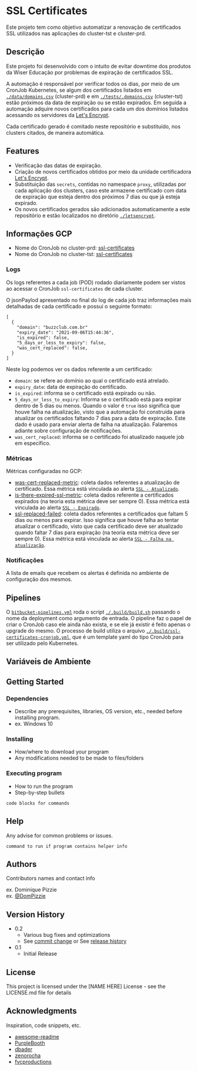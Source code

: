 # SSL Certificates

Este projeto tem como objetivo automatizar a renovação de certificados SSL utilizados nas aplicações do cluster-tst e cluster-prd.

## Descrição

Este projeto foi desenvolvido com o intuito de evitar downtime dos produtos da Wiser Educação por problemas de expiração de certificados SSL.

A automação é responsável por verificar todos os dias, por meio de um CronJob Kubernetes, se algum dos certificados listados em [```./data/domains.csv```](https://bitbucket.org/wisereducacao/ssl-certificates/src/master/data/domains.csv) (cluster-prd) e em [```./tests/.domains.csv```](https://bitbucket.org/wisereducacao/ssl-certificates/src/master/tests/.domains.csv) (cluster-tst) estão próximos da data de expiração ou se estão expirados. Em seguida a automação adquire novos certificados para cada um dos domínios listados acessando os servidores da [Let's Encrypt](https://letsencrypt.org/).

Cada certificado gerado é comitado neste repositório e substituído, nos clusters citados, de maneira automática.

## Features

* Verificação das datas de expiração.
* Criação de novos certificados obtidos por meio da unidade certificadora [Let's Encrypt](https://letsencrypt.org/).
* Substituição das ```secrets```, contidas no namespace ```proxy```, utilizadas por cada aplicação dos clusters, caso este armazene certificado com data de expiração que esteja dentro dos próximos 7 dias ou que já esteja expirado.
* Os novos certificados gerados são adicionados automaticamente a este repositório e estão localizados no diretório [```./letsencrypt```](https://bitbucket.org/wisereducacao/ssl-certificates/src/master/letsencrypt/).

## Informações GCP

* Nome do CronJob no cluster-prd: [ssl-certificates](https://console.cloud.google.com/kubernetes/cronjob/us-central1/cluster-prd/default/ssl-certificates/)
* Nome do CronJob no cluster-tst: [ssl-certificates](https://console.cloud.google.com/kubernetes/cronjob/us-central1-a/cluster-tst/default/ssl-certificates/)
### Logs

Os logs referentes a cada job (POD) rodado diariamente podem ser vistos ao acessar o CronJob ```ssl-certificates``` de cada cluster.

O jsonPaylod apresentado no final do log de cada job traz informações mais detalhadas de cada certificado e possui o seguinte formato:

```
[
  {
    "domain": "buzzclub.com.br"
    "expiry_date": "2021-09-06T15:44:36",
    "is_expired": false,
    "5_days_or_less_to_expiry": false,
    "was_cert_replaced": false,
  }
]
```
Neste log podemos ver os dados referente a um certificado:

* ```domain```: se refere ao domínio ao qual o certificado está atrelado.
* ```expiry_date```: data de expiração do certificado.
* ```is_expired```: informa se o certificado está expirado ou não.
* ```5_days_or_less_to_expiry```: Informa se o certificado está para expirar dentro de 5 dias ou menos. Quando o valor é ```true``` isso significa que houve falha na atualização, visto que a automação foi construída para atualizar os certificados faltando 7 dias para a data de expiração. Este dado é usado para enviar alerta de falha na atualização. Falaremos adiante sobre configuração de notificações.
* ```was_cert_replaced```: informa se o certificado foi atualizado naquele job em específico.

### Métricas

Métricas configuradas no GCP:

* [was-cert-replaced-metric](https://console.cloud.google.com/logs/metrics?project=wiseup-102030): coleta dados referentes a atualização de certificado. Essa métrica está vinculada ao alerta [```SSL - Atualizado```](https://console.cloud.google.com/monitoring/alerting/policies/3457280891500976040?project=wiseup-102030).
* [is-there-expired-ssl-metric](https://console.cloud.google.com/logs/metrics?project=wiseup-102030): coleta dados referente a certificados expirados (na teoria esta métrica deve ser sempre 0). Essa métrica está vinculada ao alerta [```SSL - Expirado```](https://console.cloud.google.com/monitoring/alerting/policies/12911683693827560920?project=wiseup-102030).
* [ssl-replaced-failed](https://console.cloud.google.com/logs/metrics?project=wiseup-102030): coleta dados referentes a certificados que faltam 5 dias ou menos para expirar. Isso significa que houve falha ao tentar atualizar o certificado, visto que cada certificado deve ser atualizado quando faltar 7 dias para expiração (na teoria esta métrica deve ser sempre 0). Essa métrica está vinculada ao alerta [```SSL - Falha na atualização```](https://console.cloud.google.com/monitoring/alerting/policies/1567324046487602294?project=wiseup-102030).
### Notificações

A lista de emails que recebem os alertas é definida no ambiente de configuração dos mesmos.
## Pipelines

O [```bitbucket-pipelines.yml```](https://bitbucket.org/wisereducacao/ssl-certificates/src/master/bitbucket-pipelines.yml) roda o script [```./.build/build.sh```](https://bitbucket.org/wisereducacao/ssl-certificates/src/master/.build/build.sh/) passando o nome da deployment como argumento de entrada.
O pipeline faz o papel de criar o CronJob caso ele ainda não exista, e se ele já existir é feito apenas o upgrade do mesmo.
O processo de build utiliza o arquivo [```./.build/ssl-certificates-cronjob.yml```](https://bitbucket.org/wisereducacao/ssl-certificates/src/master/.build/ssl-certificates-cronjob.yml), que é um template yaml do tipo CronJob para ser utilizado pelo Kubernetes.

## Variáveis de Ambiente

## Getting Started

### Dependencies

* Describe any prerequisites, libraries, OS version, etc., needed before installing program.
* ex. Windows 10

### Installing

* How/where to download your program
* Any modifications needed to be made to files/folders

### Executing program

* How to run the program
* Step-by-step bullets
```
code blocks for commands
```

## Help

Any advise for common problems or issues.
```
command to run if program contains helper info
```

## Authors

Contributors names and contact info

ex. Dominique Pizzie  
ex. [@DomPizzie](https://twitter.com/dompizzie)

## Version History

* 0.2
    * Various bug fixes and optimizations
    * See [commit change]() or See [release history]()
* 0.1
    * Initial Release

## License

This project is licensed under the [NAME HERE] License - see the LICENSE.md file for details

## Acknowledgments

Inspiration, code snippets, etc.
* [awesome-readme](https://github.com/matiassingers/awesome-readme)
* [PurpleBooth](https://gist.github.com/PurpleBooth/109311bb0361f32d87a2)
* [dbader](https://github.com/dbader/readme-template)
* [zenorocha](https://gist.github.com/zenorocha/4526327)
* [fvcproductions](https://gist.github.com/fvcproductions/1bfc2d4aecb01a834b46)